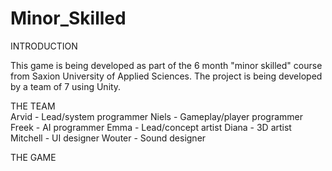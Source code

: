 # Minor_Skilled
INTRODUCTION  

This game is being developed as part of the 6 month "minor skilled" course from Saxion University of Applied Sciences. The project is being developed by a team of 7 using Unity.

THE TEAM  
Arvid - Lead/system programmer
Niels - Gameplay/player programmer
Freek - AI programmer
Emma - Lead/concept artist
Diana - 3D artist
Mitchell - UI designer
Wouter - Sound designer

THE GAME  



